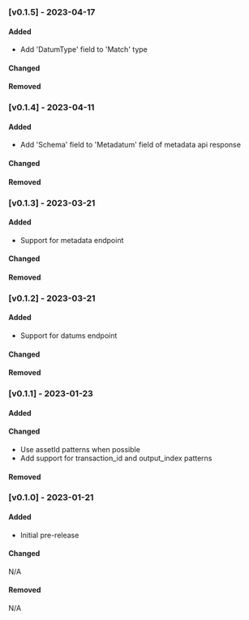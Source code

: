 ### [v0.1.5] - 2023-04-17

#### Added

 - Add 'DatumType' field to 'Match' type

#### Changed

#### Removed

### [v0.1.4] - 2023-04-11

#### Added

 - Add 'Schema' field to 'Metadatum' field of metadata api response

#### Changed

#### Removed

### [v0.1.3] - 2023-03-21

#### Added

 - Support for metadata endpoint

#### Changed

#### Removed

### [v0.1.2] - 2023-03-21

#### Added

 - Support for datums endpoint

#### Changed

#### Removed

### [v0.1.1] - 2023-01-23

#### Added

#### Changed

 - Use assetId patterns when possible
 - Add support for transaction_id and output_index patterns

#### Removed

### [v0.1.0] - 2023-01-21

#### Added

 - Initial pre-release

#### Changed

N/A

#### Removed

N/A
